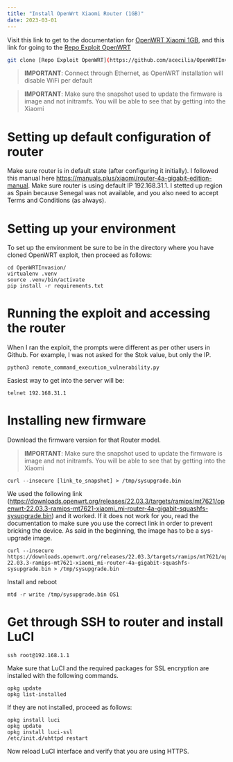 ```yaml
---
title: "Install OpenWrt Xiaomi Router (1GB)"
date: 2023-03-01
---
```


Visit this link to get to the documentation for [OpenWRT Xiaomi 1GB](https://openwrt.org/inbox/toh/xiaomi/xiaomi_mi_router_4a_gigabit_edition), and this link for going to the [Repo Exploit OpenWRT](https://github.com/acecilia/OpenWRTInvasion)

```bash
git clone [Repo Exploit OpenWRT](https://github.com/acecilia/OpenWRTInvasion)
```

> **IMPORTANT**: Connect through Ethernet, as OpenWRT installation will disable WiFi per default

> **IMPORTANT**: Make sure the snapshot used to update the firmware is image and not initramfs. You will be able to see that by getting into the Xiaomi 


# Setting up default configuration of router
Make sure router is in default state (after configuring it initially). I followed this manual here https://manuals.plus/xiaomi/router-4a-gigabit-edition-manual. Make sure router is using default IP 192.168.31.1. I stetted up region as Spain because Senegal was not available, and you also need to accept Terms and Conditions (as always).

# Setting up your environment

To set up the environment be sure to be in the directory where you have cloned OpenWRT exploit, then proceed as follows:

```
cd OpenWRTInvasion/
virtualenv .venv
source .venv/bin/activate
pip install -r requirements.txt
```

# Running the exploit and accessing the router

When I ran the exploit, the prompts were different as per other users in Github. For example, I was not asked for the Stok value, but only the IP.

```
python3 remote_command_execution_vulnerability.py
```

Easiest way to get into the server will be:
```
telnet 192.168.31.1
```

# Installing new firmware

Download the firmware version for that Router model. 
 
> **IMPORTANT**: Make sure the snapshot used to update the firmware is image and not initramfs. You will be able to see that by getting into the Xiaomi

```
curl --insecure [link_to_snapshot] > /tmp/sysupgrade.bin
```

We used the following link (https://downloads.openwrt.org/releases/22.03.3/targets/ramips/mt7621/openwrt-22.03.3-ramips-mt7621-xiaomi_mi-router-4a-gigabit-squashfs-sysupgrade.bin) and it worked. If it does not work for you, read the documentation to make sure you use the correct link in order to prevent bricking the device. As said in the beginning, the image has to be a sys-upgrade image. 

```
curl --insecure https://downloads.openwrt.org/releases/22.03.3/targets/ramips/mt7621/openwrt-22.03.3-ramips-mt7621-xiaomi_mi-router-4a-gigabit-squashfs-sysupgrade.bin > /tmp/sysupgrade.bin
```

Install and reboot

```
mtd -r write /tmp/sysupgrade.bin OS1
```

# Get through SSH to router and install LuCI

```
ssh root@192.168.1.1
```

Make sure that LuCI and the required packages for SSL encryption are installed with the following commands.

```
opkg update
opkg list-installed
```

If they are not installed, proceed as follows:

```
opkg install luci
opkg update
opkg install luci-ssl
/etc/init.d/uhttpd restart
```

Now reload LuCI interface and verify that you are using HTTPS.